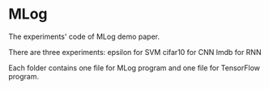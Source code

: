# MLog
The experiments' code of MLog demo paper.

There are three experiments:
    epsilon for SVM
    cifar10 for CNN
    lmdb for RNN

Each folder contains one file for MLog program and one file for TensorFlow program.
